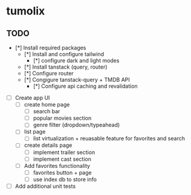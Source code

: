 # tumolix

## TODO

- [*] Install required packages
  - [*] Install and configure tailwind
    - [*] configure dark and light modes
  - [*] Install tanstack (query, router)
  - [*] Configure router
  - [*] Congigure tanstack-query + TMDB API
    - [*] Configure api caching and revalidation
- [ ] Create app UI
  - [ ] create home page
    - [ ] search bar
    - [ ] popular movies section
    - [ ] genre filter (dropdown/typeahead)
  - [ ] list page
    - [ ] list virtualization + reuasable feature for favorites and search
  - [ ] create details page
    - [ ] implement trailer section
    - [ ] implement cast section
  - [ ] Add favorites functionality
    - [ ] favorites button + page
    - [ ] use index db to store info
- [ ] Add additional unit tests
